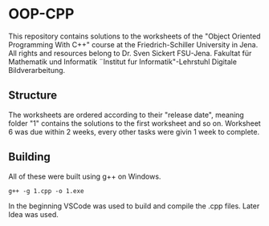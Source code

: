 # OOP-CPP
This repository contains solutions to the worksheets of the "Object Oriented Programming With C++" course at the Friedrich-Schiller University in Jena. All rights and resources 
belong to Dr. Sven Sickert FSU-Jena. Fakultat für Mathematik und Informatik ¨Institut fur Informatik"-Lehrstuhl Digitale Bildverarbeitung. 

## Structure
The worksheets are ordered according to their "release date", meaning folder "1" contains the solutions to the first worksheet and so on. Worksheet 6 was due within 2 weeks, every other tasks were givin 1 week to complete. 

## Building
All of these were built using g++ on Windows.

`g++ -g 1.cpp -o 1.exe` 

In the beginning VSCode was used to build and compile the .cpp files. Later Idea was used. 
